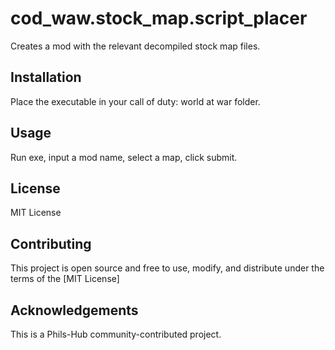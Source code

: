 # cod_waw.stock_map.script_placer

Creates a mod with the relevant decompiled stock map files.

## Installation

Place the executable in your call of duty: world at war folder.

## Usage

Run exe, input a mod name, select a map, click submit.

## License

MIT License

## Contributing

This project is open source and free to use, modify, and distribute under the terms of the [MIT License]

## Acknowledgements

This is a Phils-Hub community-contributed project.